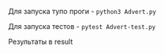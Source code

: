 Для запуска тупо проги -
`python3 Advert.py`

Для запуска тестов - 
`pytest Advert-test.py`

Результаты в result
